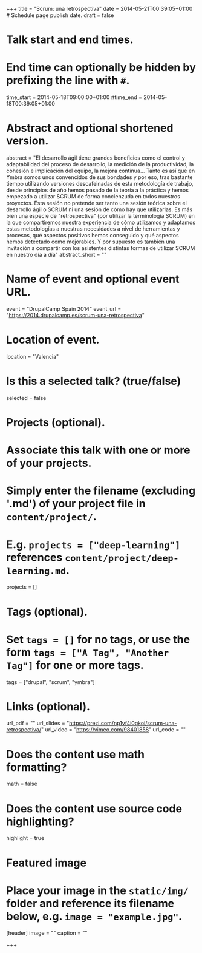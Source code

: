+++
title = "Scrum: una retrospectiva"
date = 2014-05-21T00:39:05+01:00  # Schedule page publish date.
draft = false

# Talk start and end times.
#   End time can optionally be hidden by prefixing the line with `#`.
time_start = 2014-05-18T09:00:00+01:00
#time_end = 2014-05-18T00:39:05+01:00

# Abstract and optional shortened version.
abstract = "El desarrollo ágil tiene grandes beneficios como el control y adaptabilidad del proceso de desarrollo, la medición de la productividad, la cohesión e implicación del equipo, la mejora contínua... Tanto es así que en Ymbra somos unos convencidos de sus bondades y por eso, tras bastante tiempo utilizando versiones descafeinadas de esta metodología de trabajo, desde principios de año hemos pasado de la teoría a la práctica y hemos empezado a utilizar SCRUM de forma concienzuda en todos nuestros proyectos. Esta sesión no pretende ser tanto una sesión teórica sobre el desarrollo ágil o SCRUM ni una sesión de cómo hay que utilizarlas. Es más bien una especie de \"retrospectiva\" (por utilizar la terminología SCRUM) en la que compartiremos nuestra experiencia de cómo utilizamos y adaptamos estas metodologías a nuestras necesidades a nivel de herramientas y procesos, qué aspectos positivos hemos conseguido y qué aspectos hemos detectado como mejorables. Y por supuesto es también una invitación a compartir con los asistentes distintas formas de utilizar SCRUM en nuestro día a día"
abstract_short = ""

# Name of event and optional event URL.
event = "DrupalCamp Spain 2014"
event_url = "https://2014.drupalcamp.es/scrum-una-retrospectiva"

# Location of event.
location = "Valencia"

# Is this a selected talk? (true/false)
selected = false

# Projects (optional).
#   Associate this talk with one or more of your projects.
#   Simply enter the filename (excluding '.md') of your project file in `content/project/`.
#   E.g. `projects = ["deep-learning"]` references `content/project/deep-learning.md`.
projects = []

# Tags (optional).
#   Set `tags = []` for no tags, or use the form `tags = ["A Tag", "Another Tag"]` for one or more tags.
tags = ["drupal", "scrum", "ymbra"]

# Links (optional).
url_pdf = ""
url_slides = "https://prezi.com/np1vf4i0qkoi/scrum-una-retrospectiva/"
url_video = "https://vimeo.com/98401858"
url_code = ""

# Does the content use math formatting?
math = false

# Does the content use source code highlighting?
highlight = true

# Featured image
# Place your image in the `static/img/` folder and reference its filename below, e.g. `image = "example.jpg"`.
[header]
image = ""
caption = ""

+++
